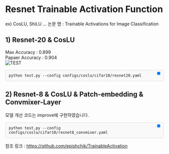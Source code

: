 # Resnet Trainable Activation Function
ex) CosLU, ShiLU ...
논문 명 : Trainable Activations for Image Classification  
## 1) Resnet-20 & CosLU  
Max Accuracy : 0.899  
Papaer Accuracy : 0.904  
![TEST](https://github.com/user-attachments/assets/5b40b0cd-052d-4c3f-a6ff-ef46002fa2d0)  

<div style="position: relative; background: #f9f9f9; border: 1px solid #ddd; border-radius: 4px; padding: 10px; font-family: monospace;">
<code id="code1">python test.py --config configs/coslu/cifar10/resnet20.yaml</code>
<button onclick="copyToClipboard('code1')" style="position: absolute; top: 5px; right: 10px; background: #007bff; color: white; border: none; border-radius: 4px; padding: 5px; cursor: pointer;">
</div>  

## 2) Resnet-8 & CosLU & Patch-embedding & Convmixer-Layer  
모델 개선 코드는 improve에 구현하였습니다.  
<div style="position: relative; background: #f9f9f9; border: 1px solid #ddd; border-radius: 4px; padding: 10px; font-family: monospace;">
<code id="code2">python test.py --config configs/coslu/cifar10/resnet8_convmixer.yaml</code>
<button onclick="copyToClipboard('code2')" style="position: absolute; top: 5px; right: 10px; background: #007bff; color: white; border: none; border-radius: 4px; padding: 5px; cursor: pointer;">
</div>  

참조 링크 : https://github.com/epishchik/TrainableActivation 
